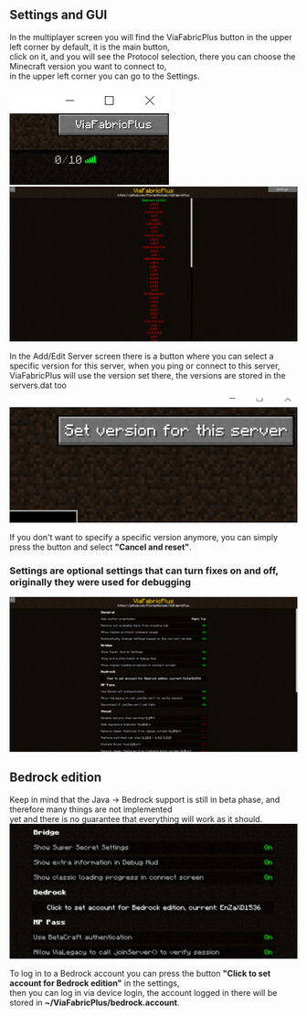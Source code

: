 ## Settings and GUI
In the multiplayer screen you will find the ViaFabricPlus button in the upper left corner by default, it is the main button, <br>
click on it, and you will see the Protocol selection, there you can choose the Minecraft version you want to connect to, <br>
in the upper left corner you can go to the Settings.

![](images/multiplayer.png)
![](images/protocol.png)

In the Add/Edit Server screen there is a button where you can select a specific version for this server, when you ping or connect to this server, <br>
ViaFabricPlus will use the version set there, the versions are stored in the servers.dat too

![](images/force.png)

If you don't want to specify a specific version anymore, you can simply press the button and select **"Cancel and reset"**.

### Settings are optional settings that can turn fixes on and off, originally they were used for debugging<br>
![](images/settings.png)

## Bedrock edition
Keep in mind that the Java -> Bedrock support is still in beta phase, and therefore many things are not implemented <br>
yet and there is no guarantee that everything will work as it should.
![](images/bedrock.png)

To log in to a Bedrock account you can press the button **"Click to set account for Bedrock edition"** in the settings, <br>
then you can log in via device login, the account logged in there will be stored in **~/ViaFabricPlus/bedrock.account**.

